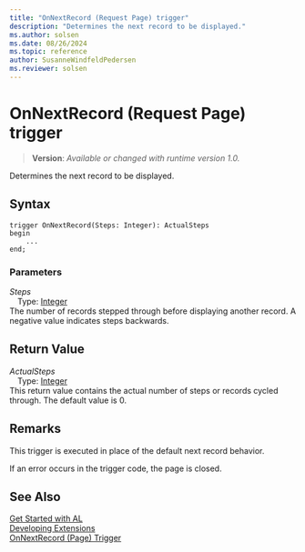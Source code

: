```yaml
---
title: "OnNextRecord (Request Page) trigger"
description: "Determines the next record to be displayed."
ms.author: solsen
ms.date: 08/26/2024
ms.topic: reference
author: SusanneWindfeldPedersen
ms.reviewer: solsen
---
```

[//]: # (START>DO_NOT_EDIT)
[//]: # (IMPORTANT:Do not edit any of the content between here and the END>DO_NOT_EDIT.)
[//]: # (Any modifications should be made in the .xml files in the ModernDev repo.)

# OnNextRecord (Request Page) trigger
> **Version**: _Available or changed with runtime version 1.0._

Determines the next record to be displayed.


## Syntax
```AL
trigger OnNextRecord(Steps: Integer): ActualSteps
begin
    ...
end;
```

### Parameters

*Steps*  
&emsp;Type: [Integer](../../methods-auto/integer/integer-data-type.md)  
The number of records stepped through before displaying another record. A negative value indicates steps backwards.  


## Return Value

*ActualSteps*  
&emsp;Type: [Integer](../../methods-auto/integer/integer-data-type.md)  
This return value contains the actual number of steps or records cycled through. The default value is 0.  

[//]: # (IMPORTANT: END>DO_NOT_EDIT)

## Remarks

This trigger is executed in place of the default next record behavior.  

If an error occurs in the trigger code, the page is closed.  

## See Also  
[Get Started with AL](../../devenv-get-started.md)  
[Developing Extensions](../../devenv-dev-overview.md)  
[OnNextRecord (Page) Trigger](../page/devenv-onnextrecord-page-trigger.md)
